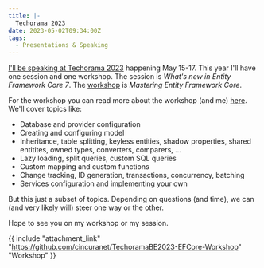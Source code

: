 ```yaml
---
title: |-
  Techorama 2023
date: 2023-05-02T09:34:00Z
tags:
  - Presentations & Speaking
---
```

[I'll be speaking at Techorama 2023][1] happening May 15-17. This year I'll have one session and one workshop. The session is _What's new in Entity Framework Core 7_. The [workshop][2] is _Mastering Entity Framework Core_.

<!-- excerpt -->

For the workshop you can read more about the workshop (and me) [here][2]. We'll cover topics like:

* Database and provider configuration
* Creating and configuring model
* Inheritance, table splitting, keyless entities, shadow properties, shared entitites, owned types, converters, comparers, ...
* Lazy loading, split queries, custom SQL queries
* Custom mapping and custom functions
* Change tracking, ID generation, transactions, concurrency, batching
* Services configuration and implementing your own

But this just a subset of topics. Depending on questions (and time), we can (and very likely will) steer one way or the other.

Hope to see you on my workshop or my session.

{{ include "attachment_link" "https://github.com/cincuranet/TechoramaBE2023-EFCore-Workshop" "Workshop" }} 

[1]: https://techorama.be/speakers/speaker/jiri-cincura/
[2]: https://techorama.be/workshops/mastering-entity-framework-core/